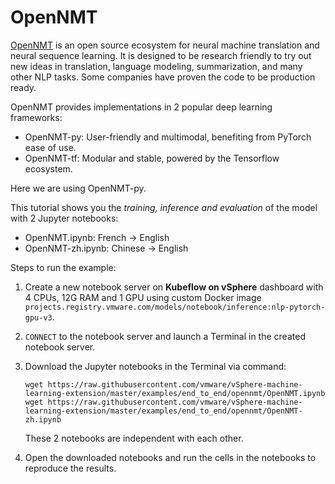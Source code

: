 # OpenNMT

[OpenNMT](https://opennmt.net) is an open source ecosystem for neural machine translation and neural sequence learning. It is designed to be research friendly to try out new ideas in translation, language modeling, summarization, and many other NLP tasks. Some companies have proven the code to be production ready.

OpenNMT provides implementations in 2 popular deep learning frameworks:

- OpenNMT-py: User-friendly and multimodal, benefiting from PyTorch ease of use.
- OpenNMT-tf: Modular and stable, powered by the Tensorflow ecosystem.

Here we are using OpenNMT-py. 

This tutorial shows you the *training, inference and evaluation* of the model with 2 Jupyter notebooks:

- OpenNMT.ipynb: French -> English
- OpenNMT-zh.ipynb: Chinese -> English

Steps to run the example:

1. Create a new notebook server on **Kubeflow on vSphere** dashboard with 4 CPUs, 12G RAM and 1 GPU using custom Docker image `projects.registry.vmware.com/models/notebook/inference:nlp-pytorch-gpu-v3`. 

2. `CONNECT` to the notebook server and launch a Terminal in the created notebook server.

3. Download the Jupyter notebooks in the Terminal via command: 

   ```shell
   wget https://raw.githubusercontent.com/vmware/vSphere-machine-learning-extension/master/examples/end_to_end/opennmt/OpenNMT.ipynb
   wget https://raw.githubusercontent.com/vmware/vSphere-machine-learning-extension/master/examples/end_to_end/opennmt/OpenNMT-zh.ipynb
   ```

   These 2 notebooks are independent with each other. 

4. Open the downloaded notebooks and run the cells in the notebooks to reproduce the results. 
